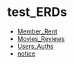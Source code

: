 # test_ERDs
- [Member_Rent](https://github.com/BoGyeong1/test_ERDs/blob/master/Member_Rent/Movies_Rent.png)
- [Movies_Reviews](https://github.com/BoGyeong1/test_ERDs/blob/master/Movies_Reviews/Movies_Reviews.png)
- [Users_Auths](https://github.com/BoGyeong1/test_ERDs/blob/master/Users_Auths/Users_Auths.png)
- [notice](https://github.com/BoGyeong1/test_ERDs/blob/master/notice/notice.png)
